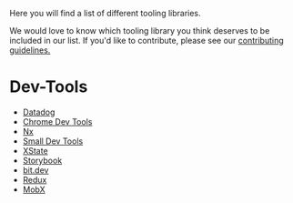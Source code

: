 Here you will find a list of different tooling libraries. 

We would love to know which tooling library you think deserves to be included in our list. If you'd like to contribute, please see our [contributing guidelines.](./CONTRIBUTING.md)

# Dev-Tools

- [Datadog](https://www.datadoghq.com/) 
- [Chrome Dev Tools](https://developer.chrome.com/docs/devtools/) 
- [Nx](https://nx.dev/) 
- [Small Dev Tools](https://smalldev.tools/)
- [XState](https://xstate.js.org/)
- [Storybook](https://storybook.js.org/)
- [bit.dev](https://bit.dev/)
- [Redux](https://redux.js.org/)
- [MobX](https://mobx.js.org/README.html)
